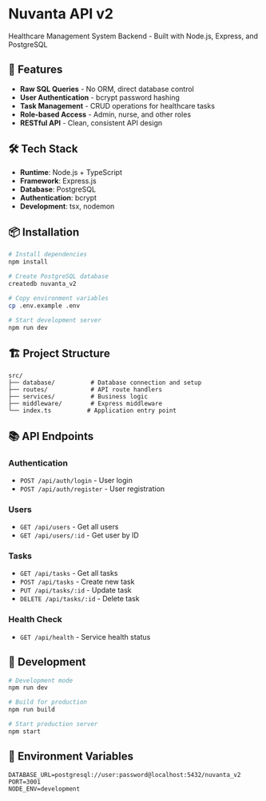 # Nuvanta API v2

Healthcare Management System Backend - Built with Node.js, Express, and PostgreSQL

## 🚀 Features

- **Raw SQL Queries** - No ORM, direct database control
- **User Authentication** - bcrypt password hashing
- **Task Management** - CRUD operations for healthcare tasks
- **Role-based Access** - Admin, nurse, and other roles
- **RESTful API** - Clean, consistent API design

## 🛠️ Tech Stack

- **Runtime**: Node.js + TypeScript
- **Framework**: Express.js
- **Database**: PostgreSQL
- **Authentication**: bcrypt
- **Development**: tsx, nodemon

## 📦 Installation

```bash
# Install dependencies
npm install

# Create PostgreSQL database
createdb nuvanta_v2

# Copy environment variables
cp .env.example .env

# Start development server
npm run dev
```

## 🏗️ Project Structure

```
src/
├── database/          # Database connection and setup
├── routes/            # API route handlers
├── services/          # Business logic
├── middleware/        # Express middleware
└── index.ts          # Application entry point
```

## 📚 API Endpoints

### Authentication
- `POST /api/auth/login` - User login
- `POST /api/auth/register` - User registration

### Users
- `GET /api/users` - Get all users
- `GET /api/users/:id` - Get user by ID

### Tasks
- `GET /api/tasks` - Get all tasks
- `POST /api/tasks` - Create new task
- `PUT /api/tasks/:id` - Update task
- `DELETE /api/tasks/:id` - Delete task

### Health Check
- `GET /api/health` - Service health status

## 🔧 Development

```bash
# Development mode
npm run dev

# Build for production
npm run build

# Start production server
npm start
```

## 📝 Environment Variables

```env
DATABASE_URL=postgresql://user:password@localhost:5432/nuvanta_v2
PORT=3001
NODE_ENV=development
```
